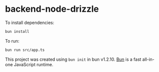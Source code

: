 # backend-node-drizzle

To install dependencies:

```bash
bun install
```

To run:

```bash
bun run src/app.ts
```

This project was created using `bun init` in bun v1.2.10. [Bun](https://bun.sh) is a fast all-in-one JavaScript runtime.
